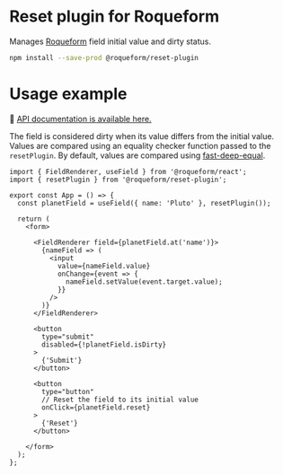 # Reset plugin for Roqueform

Manages [Roqueform](https://github.com/smikhalevski/roqueform#readme) field initial value and dirty status.

```sh
npm install --save-prod @roqueform/reset-plugin
```

# Usage example

🔎 [API documentation is available here.](https://smikhalevski.github.io/roqueform/modules/_roqueform_reset_plugin.html)

The field is considered dirty when its value differs from the initial value. Values are compared using an equality
checker function passed to the `resetPlugin`. By default, values are compared using
[fast-deep-equal](https://github.com/epoberezkin/fast-deep-equal).

```tsx
import { FieldRenderer, useField } from '@roqueform/react';
import { resetPlugin } from '@roqueform/reset-plugin';

export const App = () => {
  const planetField = useField({ name: 'Pluto' }, resetPlugin());

  return (
    <form>

      <FieldRenderer field={planetField.at('name')}>
        {nameField => (
          <input
            value={nameField.value}
            onChange={event => {
              nameField.setValue(event.target.value);
            }}
          />
        )}
      </FieldRenderer>

      <button
        type="submit"
        disabled={!planetField.isDirty}
      >
        {'Submit'}
      </button>

      <button
        type="button"
        // Reset the field to its initial value 
        onClick={planetField.reset}
      >
        {'Reset'}
      </button>

    </form>
  );
};
```
